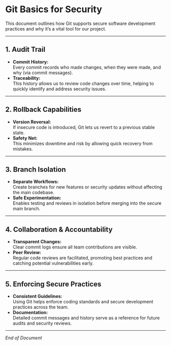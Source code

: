 # Git Basics for Security

This document outlines how Git supports secure software development practices and why it’s a vital tool for our project.

---

## 1. Audit Trail

- **Commit History:**  
  Every commit records who made changes, when they were made, and why (via commit messages).  
- **Traceability:**  
  This history allows us to review code changes over time, helping to quickly identify and address security issues.

---

## 2. Rollback Capabilities

- **Version Reversal:**  
  If insecure code is introduced, Git lets us revert to a previous stable state.  
- **Safety Net:**  
  This minimizes downtime and risk by allowing quick recovery from mistakes.

---

## 3. Branch Isolation

- **Separate Workflows:**  
  Create branches for new features or security updates without affecting the main codebase.  
- **Safe Experimentation:**  
  Enables testing and reviews in isolation before merging into the secure main branch.

---

## 4. Collaboration & Accountability

- **Transparent Changes:**  
  Clear commit logs ensure all team contributions are visible.  
- **Peer Review:**  
  Regular code reviews are facilitated, promoting best practices and catching potential vulnerabilities early.

---

## 5. Enforcing Secure Practices

- **Consistent Guidelines:**  
  Using Git helps enforce coding standards and secure development practices across the team.  
- **Documentation:**  
  Detailed commit messages and history serve as a reference for future audits and security reviews.

---

*End of Document*
```